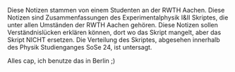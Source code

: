 Diese Notizen stammen von einem Studenten an der RWTH Aachen. Diese Notizen sind Zusammenfassungen des Experimentalphysik I&II Skriptes, die unter allen Umständen der RWTH Aachen gehören.
Diese Notizen sollen Verständnislücken erklären können, dort wo das Skript mangelt, aber das Skript NICHT ersetzen.
Die Verteilung des Skriptes, abgesehen innerhalb des Physik Studienganges SoSe 24, ist untersagt.

Alles cap, ich benutze das in Berlin ;)
